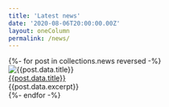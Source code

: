 ```yaml
---
title: 'Latest news'
date: '2020-08-06T20:00:00.00Z'
layout: oneColumn
permalink: /news/
---
```


<div class="w-100 pa0 ma0">
<div class="flex flex-wrap items-start">
{%- for post in collections.news reversed -%}

<article class="w-100 w-25-ns br2 shadow-4 ba b--black-10 pt0 pb3 mh3 mt2">
    <div class="mb3">
        <img src="{{post.data.headerImage}}" class="db w-100 br2 br--top" title="{{post.data.title}}" alt="{{post.data.title}}">
    </div>
    <div class="mh2 tc">
        <a class="f4 f3-ns fw7 pa3 ma0 ttu link near-black underline-hover" href="{{post.url}}">{{post.data.title}}</a>
        <div class="f4 f4-ns mt2 mb4">{{post.data.excerpt}}</div>
    </div>
</article>
{%- endfor -%}
</div>

</div>
